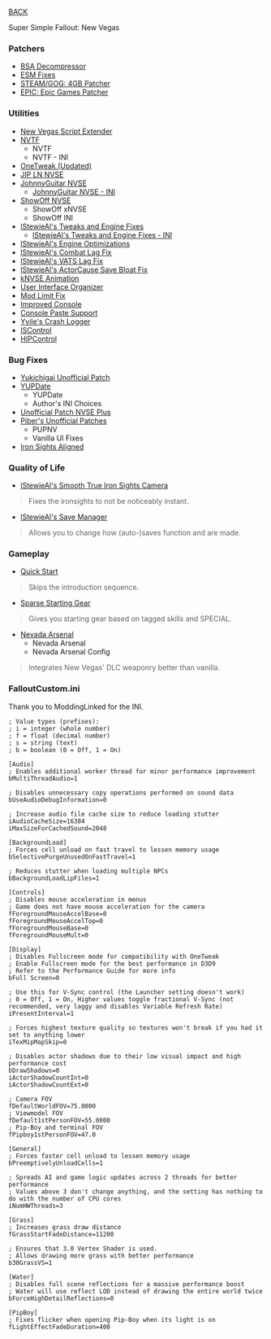 
[BACK](..)

Super Simple Fallout: New Vegas

### Patchers
- [BSA Decompressor](https://www.nexusmods.com/newvegas/mods/65854)
- [ESM Fixes](https://www.nexusmods.com/newvegas/mods/77170)
- [STEAM/GOG: 4GB Patcher](https://www.nexusmods.com/newvegas/mods/62552)
- [EPIC: Epic Games Patcher](https://www.nexusmods.com/newvegas/mods/81281)

### Utilities
- [New Vegas Script Extender](https://www.nexusmods.com/newvegas/mods/67883)
- [NVTF](https://www.nexusmods.com/newvegas/mods/66537)
    - NVTF
    - NVTF - INI
- [OneTweak (Updated)](https://www.nexusmods.com/newvegas/mods/79211)
- [JIP LN NVSE](https://www.nexusmods.com/newvegas/mods/58277)
- [JohnnyGuitar NVSE](https://www.nexusmods.com/newvegas/mods/66927)
    - [JohnnyGuitar NVSE - INI](https://www.nexusmods.com/newvegas/mods/86200)
- [ShowOff NVSE](https://www.nexusmods.com/newvegas/mods/72541)
    - ShowOff xNVSE
    - ShowOff INI
- [lStewieAl's Tweaks and Engine Fixes](https://www.nexusmods.com/newvegas/mods/66347)
    - [lStewieAl's Tweaks and Engine Fixes - INI](https://www.nexusmods.com/newvegas/mods/76522)
- [lStewieAl's Engine Optimizations](https://www.nexusmods.com/newvegas/mods/80993)
- [lStewieAl's Combat Lag Fix](https://www.nexusmods.com/newvegas/mods/71973)
- [lStewieAl's VATS Lag Fix](https://www.nexusmods.com/newvegas/mods/84823)
- [lStewieAl's ActorCause Save Bloat Fix](https://www.nexusmods.com/newvegas/mods/80666)
- [kNVSE Animation](https://www.nexusmods.com/newvegas/mods/71336)
- [User Interface Organizer](https://www.nexusmods.com/newvegas/mods/57174)
- [Mod Limit Fix](https://www.nexusmods.com/newvegas/mods/68714)
- [Improved Console](https://www.nexusmods.com/newvegas/mods/70801)
- [Console Paste Support](https://www.nexusmods.com/newvegas/mods/65906)
- [Yvile's Crash Logger](https://www.nexusmods.com/newvegas/mods/82540)
- [ISControl](https://www.nexusmods.com/newvegas/mods/75417)
- [HIPControl](https://www.nexusmods.com/newvegas/mods/81967)

### Bug Fixes
- [Yukichigai Unofficial Patch](https://www.nexusmods.com/newvegas/mods/51664)
- [YUPDate](https://www.nexusmods.com/newvegas/mods/90824)
    - YUPDate
    - Author's INI Choices
- [Unofficial Patch NVSE Plus](https://www.nexusmods.com/newvegas/mods/71239)
- [Piber's Unofficial Patches](https://www.nexusmods.com/newvegas/mods/90124)
    - PUPNV
    - Vanilla UI Fixes
- [Iron Sights Aligned](https://www.nexusmods.com/newvegas/mods/81933)

### Quality of Life
- [lStewieAl's Smooth True Iron Sights Camera](https://www.nexusmods.com/newvegas/mods/69074)
> Fixes the ironsights to not be noticeably instant.
- [lStewieAl's Save Manager](https://www.nexusmods.com/newvegas/mods/67248)
> Allows you to change how (auto-)saves function and are made.

### Gameplay
- [Quick Start](https://www.nexusmods.com/newvegas/mods/76497)
> Skips the introduction sequence.
- [Sparse Starting Gear](https://www.nexusmods.com/newvegas/mods/78088)
> Gives you starting gear based on tagged skills and SPECIAL.
- [Nevada Arsenal](https://www.nexusmods.com/newvegas/mods/73651)
    - Nevada Arsenal
    - Nevada Arsenal Config
> Integrates New Vegas' DLC weaponry better than vanilla.

### FalloutCustom.ini
Thank you to ModdingLinked for the INI.
```
; Value types (prefixes):
; i = integer (whole number)
; f = float (decimal number)
; s = string (text)
; b = boolean (0 = Off, 1 = On)

[Audio]
; Enables additional worker thread for minor performance improvement
bMultiThreadAudio=1

; Disables unnecessary copy operations performed on sound data
bUseAudioDebugInformation=0

; Increase audio file cache size to reduce loading stutter
iAudioCacheSize=16384
iMaxSizeForCachedSound=2048

[BackgroundLoad]
; Forces cell unload on fast travel to lessen memory usage
bSelectivePurgeUnusedOnFastTravel=1

; Reduces stutter when loading multiple NPCs
bBackgroundLoadLipFiles=1

[Controls]
; Disables mouse acceleration in menus
; Game does not have mouse acceleration for the camera
fForegroundMouseAccelBase=0
fForegroundMouseAccelTop=0
fForegroundMouseBase=0
fForegroundMouseMult=0

[Display]
; Disables Fullscreen mode for compatibility with OneTweak
; Enable Fullscreen mode for the best performance in D3D9
; Refer to the Performance Guide for more info
bFull Screen=0

; Use this for V-Sync control (the Launcher setting doesn't work)
; 0 = Off, 1 = On, Higher values toggle fractional V-Sync (not recommended, very laggy and disables Variable Refresh Rate)
iPresentInterval=1

; Forces highest texture quality so textures won't break if you had it set to anything lower
iTexMipMapSkip=0

; Disables actor shadows due to their low visual impact and high performance cost
bDrawShadows=0
iActorShadowCountInt=0
iActorShadowCountExt=0

; Camera FOV
fDefaultWorldFOV=75.0000
; Viewmodel FOV
fDefault1stPersonFOV=55.0000
; Pip-Boy and terminal FOV
fPipboy1stPersonFOV=47.0

[General]
; Forces faster cell unload to lessen memory usage
bPreemptivelyUnloadCells=1

; Spreads AI and game logic updates across 2 threads for better performance
; Values above 3 don't change anything, and the setting has nothing to do with the number of CPU cores
iNumHWThreads=3

[Grass]
; Increases grass draw distance
fGrassStartFadeDistance=11200

; Ensures that 3.0 Vertex Shader is used.
; Allows drawing more grass with better performance
b30GrassVS=1

[Water]
; Disables full scene reflections for a massive performance boost
; Water will use reflect LOD instead of drawing the entire world twice
bForceHighDetailReflections=0

[PipBoy]
; Fixes flicker when opening Pip-Boy when its light is on
fLightEffectFadeDuration=400
```